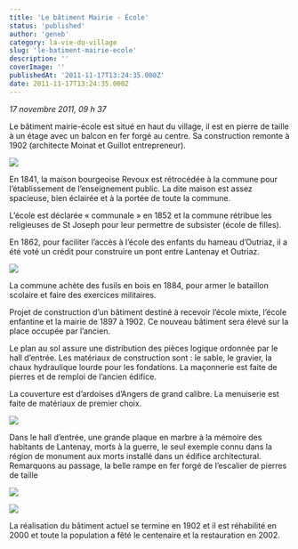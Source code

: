```yaml
---
title: 'Le bâtiment Mairie - École'
status: 'published'
author: 'geneb'
category: la-vie-du-village
slug: 'le-batiment-mairie-ecole'
description: ''
coverImage: ''
publishedAt: '2011-11-17T13:24:35.000Z'
date: 2011-11-17T13:24:35.000Z
---
```


*17 novembre 2011, 09 h 37*

Le bâtiment mairie-école est situé en haut du village, il est en pierre de taille à un étage avec un balcon en fer forgé au centre. Sa construction remonte à 1902 (architecte Moinat et Guillot entrepreneur).

![](/img/beguelins/Windows-Live-Writer/dfa60d436474_12EA6/clip_image003_2.jpg)

En 1841, la maison bourgeoise Revoux est rétrocédée à la commune pour l’établissement de l’enseignement public. La dite maison est assez spacieuse, bien éclairée et à la portée de toute la commune.

L’école est déclarée « communale » en 1852 et la commune rétribue les religieuses de St Joseph pour leur permettre de subsister (école de filles).

En 1862, pour faciliter l’accès à l’école des enfants du hameau d’Outriaz, il a été voté un crédit pour construire un pont entre Lantenay et Outriaz.

![](/img/beguelins/Windows-Live-Writer/dfa60d436474_12EA6/clip_image005_2.jpg)

La commune achète des fusils en bois en 1884, pour armer le bataillon scolaire et faire des exercices militaires.

Projet de construction d’un bâtiment destiné à recevoir l’école mixte, l’école enfantine et la mairie de 1897 à 1902. Ce nouveau bâtiment sera élevé sur la place occupée par l’ancien.

Le plan au sol assure une distribution des pièces logique ordonnée par le hall d’entrée. Les matériaux de construction sont : le sable, le gravier, la chaux hydraulique lourde pour les fondations. La maçonnerie est faite de pierres et de remploi de l’ancien édifice.

La couverture est d’ardoises d’Angers de grand calibre. La menuiserie est faite de matériaux de premier choix.

![](/img/beguelins/Windows-Live-Writer/dfa60d436474_12EA6/clip_image007_2.jpg)

Dans le hall d’entrée, une grande plaque en marbre à la mémoire des habitants de Lantenay, morts à la guerre, le seul exemple connu dans la région de monument aux morts installé dans un édifice architectural. Remarquons au passage, la belle rampe en fer forgé de l’escalier de pierres de taille

![](/img/beguelins/Windows-Live-Writer/dfa60d436474_12EA6/clip_image009_2.jpg)

![](/img/beguelins/Windows-Live-Writer/dfa60d436474_12EA6/clip_image011_2.jpg)

La réalisation du bâtiment actuel se termine en 1902 et il est réhabilité en 2000 et toute la population a fêté le centenaire et la restauration en 2002.
